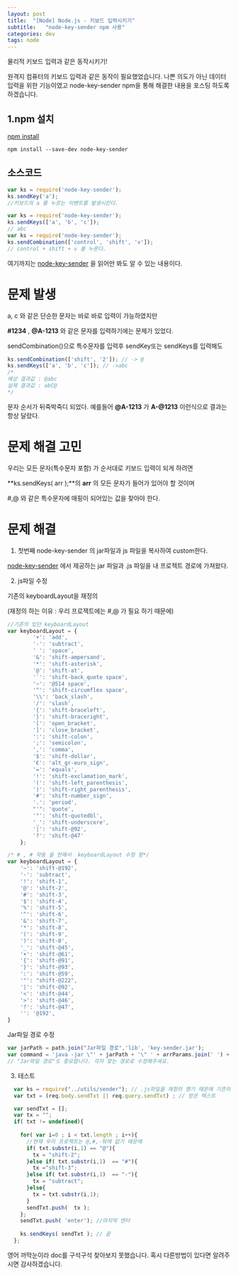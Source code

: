 ```yaml
---
layout: post
title:  "[Node] Node.js - 키보드 입력시키기"
subtitle:   "node-key-sender npm 사용"
categories: dev
tags: node
---
```

물리적 키보드 입력과 같은 동작시키기!

원격지 컴퓨터의 키보드 입력과 같은 동작이 필요했었습니다.
나쁜 의도가 아닌 데이터 입력을 위한 기능이였고
node-key-sender npm을 통해 해결한 내용을 포스팅 하도록 하겠습니다.

## 1.npm 설치

[npm install](https://www.npmjs.com/package/node-key-sender/v/1.0.10) 

```
npm install --save-dev node-key-sender
```

## 소스코드
```javascript
var ks = require('node-key-sender');
ks.sendKey('a');
//키보드의 a 를 누르는 이벤트를 발생시킨다.

var ks = require('node-key-sender');
ks.sendKeys(['a', 'b', 'c']);
// abc
var ks = require('node-key-sender');
ks.sendCombination(['control', 'shift', 'v']);
// control + shift + v 를 누른다.
```

여기까지는 [node-key-sender](https://www.npmjs.com/package/node-key-sender/v/1.0.10) 을 읽어만 봐도 알 수 있는 내용이다.

# 문제 발생

a, c 와 같은 단순한 문자는 바로 바로 입력이 가능하였지만


**#1234** , **@A-1213** 와 같은 문자를 입력하기에는 문제가 있었다.


sendCombination()으로 특수문자를 입력후 sendKey또는 sendKeys를 입력해도
```javascript
ks.sendCombination(['shift', '2']); // -> @
ks.sendKeys(['a', 'b', 'c']); // ->abc
/*
예상 결과값 : @abc
실제 결과값 : abC@
*/
```
문자 순서가 뒤죽박죽디 되었다. 예를들어 **@A-1213** 가 **A-@1213** 이런식으로 결과는 항상 달랐다.

# 문제 해결 고민


우리는 모든 문자(특수문자 포함) 가 순서대로 키보드 입력이 되게 하려면


**ks.sendKeys( arr );**의 **arr** 의 모든 문자가 들어가 있어야 할 것이며

#,@ 와 같은 특수문자에 매핑이 되어있는 값을 찾아야 한다.

# 문제 해결

1. 첫번째 node-key-sender 의 jar파일과 js 파일을 복사하여 custom한다.

[node-key-sender](https://github.com/garimpeiro-it/node-key-sender) 에서 제공하는 jar 파일과 .js 파일을 내 프로젝트 경로에 가져왔다.

2. js파일 수정

기존의 keyboardLayout을 재정의 

(재정의 하는 이유 : 우리 프로젝트에는 #,@ 가 필요 하기 때문에) 

```javascript
//기존의 있던 keyboardLayout
var keyboardLayout = {
        '+': 'add',
        '-': 'subtract',
        ' ': 'space',
        '&': 'shift-ampersand',
        '*': 'shift-asterisk',
        '@': 'shift-at',
        '`': 'shift-back_quote space',
        '~': '@514 space',
        '^': 'shift-circumflex space',
        '\\': 'back_slash',
        '/': 'slash',
        '{': 'shift-braceleft',
        '}': 'shift-braceright',
        '[': 'open_bracket',
        ']': 'close_bracket',
        ':': 'shift-colon',
        ';': 'semicolon',
        ',': 'comma',
        '$': 'shift-dollar',
        '€': 'alt_gr-euro_sign',
        '=': 'equals',
        '!': 'shift-exclamation_mark',
        '(': 'shift-left_parenthesis',
        ')': 'shift-right_parenthesis',
        '#': 'shift-number_sign',
        '.': 'period',
        "'": 'quote',
        '"': 'shift-quotedbl',
        '_': 'shift-underscore',
        '|': 'shift-@92',
        '?': 'shift-@47'
    };

/* # , # 작동 을 한해서  keyboardLayout 수정 함*/
var keyboardLayout = {
	'~': 'shift-@192', 
	'-': 'subtract',
	'!': 'shift-1', 
	'@': 'shift-2', 
	'#': 'shift-3', 
	'$': 'shift-4', 
	'%': 'shift-5', 
	'^': 'shift-6', 
	'&': 'shift-7', 
	'*': 'shift-8', 
	'(': 'shift-9', 
	')': 'shift-0', 
	'_': 'shift-@45', 
	'+': 'shift-@61', 
	'{': 'shift-@91', 
	'}': 'shift-@93', 
	':': 'shift-@59', 
	'"': "shift-@222",
	'|': 'shift-@92', 
	'<': 'shift-@44', 
	'>': 'shift-@46', 
	'?': 'shift-@47', 
	'': '@192',
}

```

Jar파일 경로 수정

```javascript
var jarPath = path.join("Jar파일 경로",'lib', 'key-sender.jar');
var command = 'java -jar \"' + jarPath + '\" ' + arrParams.join(' ') + module.getCommandLineOptions();
// "Jar파일 경로"도 중요합니다. 각자 맞는 경로로 수정해주세요.
```

   
3. 테스트
```javascript
  var ks = require("../utils/sender"); // .js파일을 재정의 했기 때문에 기존의 npm이 아닌 custom 한 js파일 require 한다. 
  var txt = (req.body.sendTxt || req.query.sendTxt) ; // 받은 텍스트

  var sendTxt = [];
  var tx = "";
  if( txt != undefined){
    
    for( var i=0 ; i < txt.length ; i++){
      //현재 우리 프로젝트는 @,#,-밖에 없기 때문에 
      if( txt.substr(i,1) == "@"){
        tx = "shift-2";
      }else if( txt.substr(i,1)  == "#"){
        tx ="shift-3";
      }else if( txt.substr(i,1)  == "-"){
        tx = "subtract";
      }else{
        tx = txt.substr(i,1);
      }
      sendTxt.push(  tx );
    };
    sendTxt.push( 'enter'); //마지막 엔터
    
    ks.sendKeys( sendTxt ); // 끝
  };
```



영어 까막눈이라 doc를 구석구석 찾아보지 못했습니다.
혹시 다른방법이 있다면 알려주시면 감사하겠습니다.

